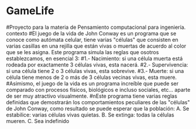 # GameLife
#Proyecto para la materia de Pensamiento computacional para ingeniería.
	contexto
#El juego de la vida de John Conway es un programa que se conoce como autómata celular, tiene varias "células" que consisten en varias casillas en una rejilla que están vivas o muertas de acuerdo al color que se les asigna. Este programa simula las reglas que osotros establezcamos, en esencial 3:
#1.- Nacimiento: si una célula muerta está rodeada por exactamente 3 células vivas, esta nacerá.
#2.- Supervivencia: si una célula tiene 2 o 3 células vivas, esta sobrevive.
#3.- Muerte: si una célula tiene menos de 2 o más de 3 células vecinas vivas, esta muere.
#Asimismo, el juego de la vida es un programa increíble que puede ser comparado con procesos físicos, biológicos e incluso sociales, etc... aparte de ser muy atractivo visualmente.
#nEste programa tiene varias reglas definidas que demostrarán los comportamientos peculiares de las "células" de John Conway, como resultado se puede esperar que la población:
A. Se estabilice: varias células vivas quietas.
B. Se extinga: todas la células mueren.
C. Sea indefinido

